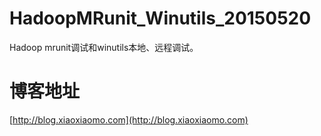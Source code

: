 # HadoopMRunit_Winutils_20150520
Hadoop mrunit调试和winutils本地、远程调试。

# 博客地址
[http://blog.xiaoxiaomo.com](http://blog.xiaoxiaomo.com)
